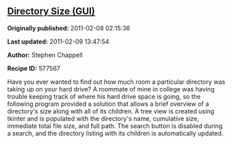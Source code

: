 ## [Directory Size (GUI)](https://code.activestate.com/recipes/577567-directory-size-gui)

**Originally published:** 2011-02-08 02:15:36

**Last updated:** 2011-02-09 13:47:54

**Author:** Stephen Chappell

**Recipe ID:** 577567

Have you ever wanted to find out how much room a particular directory was taking up on your hard drive? A roommate of mine in college was having trouble keeping track of where his hard drive space is going, so the following program provided a solution that allows a brief overview of a directory's size along with all of its children. A tree view is created using tkinter and is populated with the directory's name, cumulative size, immediate total file size, and full path. The search button is disabled during a search, and the directory listing with its children is automatically updated.
